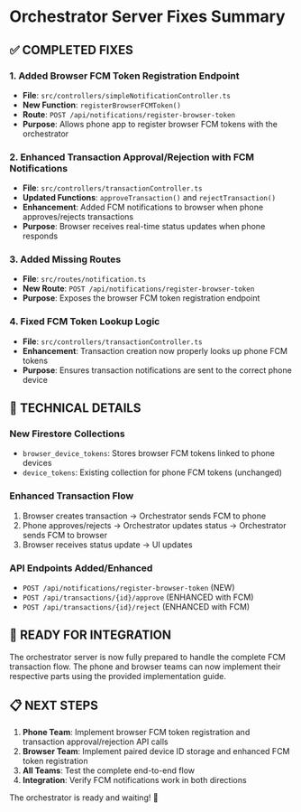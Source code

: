 # Orchestrator Server Fixes Summary

## ✅ **COMPLETED FIXES**

### **1. Added Browser FCM Token Registration Endpoint**
- **File**: `src/controllers/simpleNotificationController.ts`
- **New Function**: `registerBrowserFCMToken()`
- **Route**: `POST /api/notifications/register-browser-token`
- **Purpose**: Allows phone app to register browser FCM tokens with the orchestrator

### **2. Enhanced Transaction Approval/Rejection with FCM Notifications**
- **File**: `src/controllers/transactionController.ts`
- **Updated Functions**: `approveTransaction()` and `rejectTransaction()`
- **Enhancement**: Added FCM notifications to browser when phone approves/rejects transactions
- **Purpose**: Browser receives real-time status updates when phone responds

### **3. Added Missing Routes**
- **File**: `src/routes/notification.ts`
- **New Route**: `POST /api/notifications/register-browser-token`
- **Purpose**: Exposes the browser FCM token registration endpoint

### **4. Fixed FCM Token Lookup Logic**
- **File**: `src/controllers/transactionController.ts`
- **Enhancement**: Transaction creation now properly looks up phone FCM tokens
- **Purpose**: Ensures transaction notifications are sent to the correct phone device

## 🔧 **TECHNICAL DETAILS**

### **New Firestore Collections**
- `browser_device_tokens`: Stores browser FCM tokens linked to phone devices
- `device_tokens`: Existing collection for phone FCM tokens (unchanged)

### **Enhanced Transaction Flow**
1. Browser creates transaction → Orchestrator sends FCM to phone
2. Phone approves/rejects → Orchestrator updates status → Orchestrator sends FCM to browser
3. Browser receives status update → UI updates

### **API Endpoints Added/Enhanced**
- `POST /api/notifications/register-browser-token` (NEW)
- `POST /api/transactions/{id}/approve` (ENHANCED with FCM)
- `POST /api/transactions/{id}/reject` (ENHANCED with FCM)

## 🎯 **READY FOR INTEGRATION**

The orchestrator server is now fully prepared to handle the complete FCM transaction flow. The phone and browser teams can now implement their respective parts using the provided implementation guide.

## 📋 **NEXT STEPS**

1. **Phone Team**: Implement browser FCM token registration and transaction approval/rejection API calls
2. **Browser Team**: Implement paired device ID storage and enhanced FCM token registration
3. **All Teams**: Test the complete end-to-end flow
4. **Integration**: Verify FCM notifications work in both directions

The orchestrator is ready and waiting! 🚀
